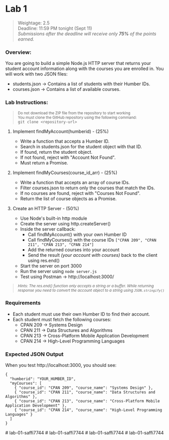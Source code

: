 # Lab 1

> Weightage: 2.5<br>
> Deadline: 11:59 PM tonight (Sept 11)<br>
> _Submissions after the deadline will receive only **75%** of the points earned._

### Overview:

You are going to build a simple Node.js HTTP server that returns your student account information along with the courses you are enrolled in. You will work with two JSON files:

- students.json → Contains a list of students with their Humber IDs.
- courses.json → Contains a list of available courses.

### Lab Instructions:

> <small>Do not download the ZIP file from the repository to start working<br>You must clone the GitHub repository using the following command:</small><br>`git clone <repository-url>`

1. Implement findMyAccount(humberid) - (25%)

   - Write a function that accepts a Humber ID.
   - Search in students.json for the student object with that ID.
   - If found, return the student object.
   - If not found, reject with "Account Not Found".
   - Must return a Promise.

2. Implement findMyCourses(course_id_arr) - (25%)

   - Write a function that accepts an array of course IDs.
   - Filter courses.json to return only the courses that match the IDs.
   - If no courses are found, reject with "Courses Not Found".
   - Return the list of course objects as a Promise.

3. Create an HTTP Server - (50%)

   - Use Node's built-in http module
   - Create the server using http.createServer()
   - Inside the server callback:
     - Call findMyAccount() with your own Humber ID
     - Call findMyCourses() with the course IDs `["CPAN 209", "CPAN 211", "CPAN 213", "CPAN 214"]`
     - Add the returned courses into your account
     - Send the result _(your account with courses)_ back to the client using res.end()
   - Start the server on port 3000
   - Run the server using `node server.js`
   - Test using Postman → http://localhost:3000/

> <small>_Hints: The res.end() function only accepts a string or a buffer. While returning response you need to convert the account object to a string using `JSON.stringify()`_</small>

### Requirements

- Each student must use their own Humber ID to find their account.
- Each student must fetch the following courses:
  - CPAN 209 → Systems Design
  - CPAN 211 → Data Structures and Algorithms
  - CPAN 213 → Cross-Platform Mobile Application Development
  - CPAN 214 → High-Level Programming Languages

### Expected JSON Output

When you test http://localhost:3000, you should see:

```
{
  "humberid": "YOUR_HUMBER_ID",
  "myCourses": [
    { "course_id": "CPAN 209", "course_name": "Systems Design" },
    { "course_id": "CPAN 211", "course_name": "Data Structures and Algorithms" },
    { "course_id": "CPAN 213", "course_name": "Cross-Platform Mobile Application Development" },
    { "course_id": "CPAN 214", "course_name": "High-Level Programming Languages" }
  ]
}
```
#   l a b - 0 1 - s a f f i 7 7 4 4  
 #   l a b - 0 1 - s a f f i 7 7 4 4  
 #   l a b - 0 1 - s a f f i 7 7 4 4  
 #   l a b - 0 1 - s a f f i 7 7 4 4  
 